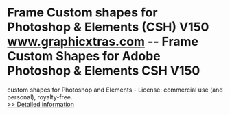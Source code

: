 # Frame Custom shapes for Photoshop & Elements (CSH) V150<br />www.graphicxtras.com -- Frame Custom Shapes for Adobe Photoshop & Elements CSH V150

custom shapes for Photoshop and Elements - License: commercial use (and personal), royalty-free.<br />[>> Detailed information](https://secure.shareit.com/shareit/product.html?productid=300468604&affiliateid=200057808)